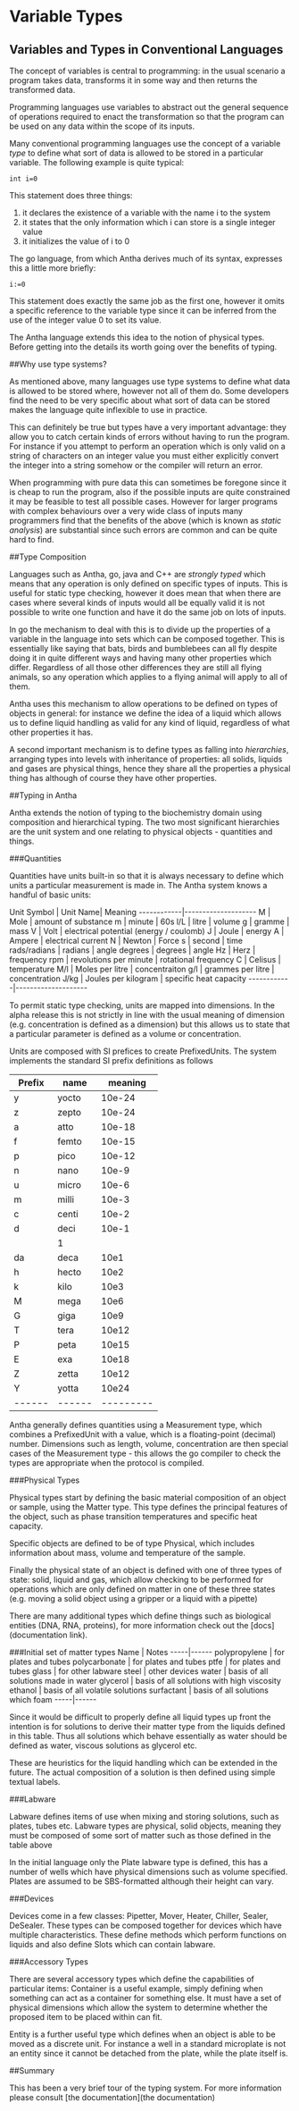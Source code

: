 # Variable Types

## Variables and Types in Conventional Languages

The concept of variables is central to programming: in the usual scenario a
program takes data, transforms it in some way and then returns the transformed
data. 

Programming languages use variables to abstract out the general sequence of 
operations required to enact the transformation so that the program can be
used on any data within the scope of its inputs. 

Many conventional programming languages use the concept of a variable
*type* to define what sort of data is allowed to be stored in a particular
variable. The following example is quite typical:

```
int i=0
```

This statement does three things: 

1. it declares the existence of a variable with the name i to the system
2. it states that the only information which i can store is a single integer value
3. it initializes the value of i to 0

The go language, from which Antha derives much of its syntax, expresses this a little more briefly:

```
i:=0
```

This statement does exactly the same job as the first one, however it omits a specific 
reference to the variable type since it can be inferred from the use of the integer value 0 
to set its value. 

The Antha language extends this idea to the notion of physical types. Before getting into the details
its worth going over the benefits of typing. 

##Why use type systems?

As mentioned above, many languages use type systems to define what data is allowed to be stored
where, however not all of them do. Some developers find the need to be very specific about what
sort of data can be stored makes the language quite inflexible to use in practice. 

This can definitely be true but types have a very important advantage: they allow you to catch 
certain kinds of errors without having to run the program. For instance if you attempt to perform
an operation which is only valid on a string of characters on an integer value you must either
explicitly convert the integer into a string somehow or the compiler will return an error. 

When programming with pure data this can sometimes be foregone since it is cheap to run the program,
also if the possible inputs are quite constrained it may be feasible to test all possible cases. 
However for larger programs with complex behaviours over a very wide class of inputs many programmers
find that the benefits of the above (which is known as *static analysis*) are substantial since 
such errors are common and can be quite hard to find. 

##Type Composition

Languages such as Antha, go, java and C++ are *strongly typed* which means that any operation is only 
defined on specific types of inputs. This is useful for static type checking, however it does
mean that when there are cases where several kinds of inputs would all be equally valid it is not 
possible to write one function and have it do the same job on lots of inputs. 

In go the mechanism to deal with this is to divide up the properties of a variable in the language into
sets which can be composed together. This is essentially like saying that bats, birds and bumblebees
can all fly despite doing it in quite different ways and having many other properties which differ. 
Regardless of all those other differences they are still all flying animals, so any operation which 
applies to a flying animal will apply to all of them. 

Antha uses this mechanism to allow operations to be defined on types of objects in general: for instance
we define the idea of a liquid which allows us to define liquid handling as valid for any kind of 
liquid, regardless of what other properties it has.

A second important mechanism is to define types as falling into *hierarchies*, arranging types into levels
with inheritance of properties: all solids, liquids and gases are physical things, hence they share all
the properties a physical thing has although of course they have other properties. 

##Typing in Antha

Antha extends the notion of typing to the biochemistry domain using composition and hierarchical typing.
The two most significant hierarchies are the unit system and one relating to physical objects - quantities
and things. 

###Quantities

Quantities have units built-in so that it is always necessary to define which units a particular measurement
is made in. The Antha system knows a handful of basic units:

Unit Symbol | Unit Name| Meaning
------------|--------------------
M | Mole | amount of substance
m | minute | 60s
l/L | litre | volume
g | gramme | mass
V | Volt | electrical potential (energy / coulomb)
J | Joule | energy
A | Ampere | electrical current
N | Newton | Force 
s | second | time
rads/radians | radians | angle
degrees | degrees | angle
Hz | Herz | frequency
rpm | revolutions per minute | rotational frequency
C | Celisus | temperature
M/l | Moles per litre | concentraiton
g/l | grammes per litre | concentration
J/kg | Joules per kilogram | specific heat capacity
------------|--------------------

To permit static type checking, units are mapped into dimensions. In the alpha
release this is not strictly in line with the usual meaning of dimension (e.g. 
concentration is defined as a dimension) but this allows us to state that
a particular parameter is defined as a volume or concentration. 

Units are composed with SI prefices to create PrefixedUnits. The system implements
the standard SI prefix definitions as follows

Prefix | name | meaning
-------|------|--------
y | yocto | 10e-24
z | zepto | 10e-24
a | atto | 10e-18
f | femto | 10e-15
p | pico | 10e-12
n | nano | 10e-9
u | micro | 10e-6
m | milli | 10e-3
c | centi | 10e-2
d | deci | 10e-1
  | | 1
da | deca | 10e1
h | hecto | 10e2
k | kilo | 10e3
M | mega | 10e6
G | giga | 10e9
T | tera | 10e12
P | peta | 10e15
E | exa | 10e18
Z | zetta | 10e12
Y | yotta | 10e24
------|------|---------

Antha generally defines quantities using a Measurement type, which combines a 
PrefixedUnit with a value, which is a floating-point (decimal) number. 
Dimensions such as length, volume, concentration are then special cases of the
Measurement type - this allows the go compiler to check the types are appropriate
when the protocol is compiled. 

###Physical Types

Physical types start by defining the basic material composition of an object or sample,
using the Matter type. This type defines the principal features of the object, such as 
phase transition temperatures and specific heat capacity. 

Specific objects are defined to be of type Physical, which includes information about
mass, volume and temperature of the sample. 

Finally the physical state of an object is defined with one of three types of state: 
solid, liquid and gas, which allow checking to be performed for operations which are 
only defined on matter in one of these three states (e.g. moving a solid object using
a gripper or a liquid with a pipette)

There are many additional types which define things such as biological entities (DNA,
RNA, proteins), for more information check out the [docs](documentation link).

###Initial set of matter types
Name | Notes
-----|------
polypropylene | for plates and tubes
polycarbonate | for plates and tubes
ptfe | for plates and tubes
glass | for other labware
steel | other devices
water | basis of all solutions made in water
glycerol | basis of all solutions with high viscosity
ethanol | basis of all volatile solutions
surfactant | basis of all solutions which foam
-----|------

Since it would be difficult to properly define all liquid types up front the intention is for
solutions to derive their matter type from the liquids defined in this table. Thus all solutions
which behave essentially as water should be defined as water, viscous solutions as glycerol etc. 

These are heuristics for the liquid handling which can be extended in the future. The actual composition
of a solution is then defined using simple textual labels. 

###Labware

Labware defines items of use when mixing and storing solutions, such as plates, tubes etc. 
Labware types are physical, solid objects, meaning they must be composed of some sort of matter
such as those defined in the table above

In the initial language only the Plate labware type is defined, this has a number of wells which have
physical dimensions such as volume specified. Plates are assumed to be SBS-formatted although their height
can vary. 

###Devices

Devices come in a few classes: Pipetter, Mover, Heater, Chiller, Sealer, DeSealer. These types can be composed
together for devices which have multiple characteristics. These define methods which perform functions on 
liquids and also define Slots which can contain labware. 

###Accessory Types

There are several accessory types which define the capabilities of particular items: Container is a useful example, 
simply defining when something can act as a container for something else. It must have a set of physical dimensions
which allow the system to determine whether the proposed item to be placed within can fit. 

Entity is a further useful type which defines when an object is able to be moved as a discrete unit. For instance a
well in a standard microplate is not an entity since it cannot be detached from the plate, while the plate itself is.

##Summary

This has been a very brief tour of the typing system. For more information please consult [the documentation](the documentation)




